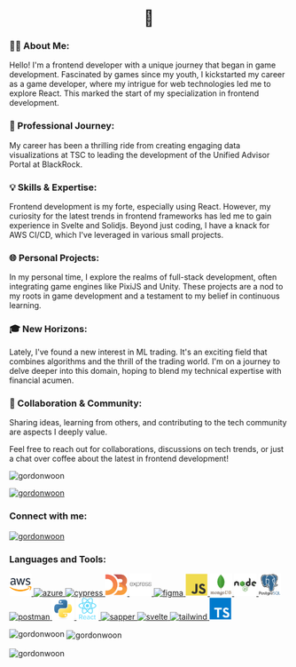 <h1 align="center">👋</h1>

<h3 align="left">👨‍💻 About Me:</h3>
Hello! I'm a frontend developer with a unique journey that began in game development. Fascinated by games since my youth, I kickstarted my career as a game developer, where my intrigue for web technologies led me to explore React. This marked the start of my specialization in frontend development.

<h3 align="left">🚀 Professional Journey:</h3>
My career has been a thrilling ride from creating engaging data visualizations at TSC to leading the development of the Unified Advisor Portal at BlackRock. 

<h3 align="left">💡 Skills & Expertise:</h3>
Frontend development is my forte, especially using React. However, my curiosity for the latest trends in frontend frameworks has led me to gain experience in Svelte and Solidjs. Beyond just coding, I have a knack for AWS CI/CD, which I've leveraged in various small projects.

<h3 align="left">🌐 Personal Projects:</h3>
In my personal time, I explore the realms of full-stack development, often integrating game engines like PixiJS and Unity. These projects are a nod to my roots in game development and a testament to my belief in continuous learning.

<h3 align="left">🎓 New Horizons:</h3>
Lately, I've found a new interest in ML trading. It's an exciting field that combines algorithms and the thrill of the trading world. I'm on a journey to delve deeper into this domain, hoping to blend my technical expertise with financial acumen.

<h3 align="left">🤝 Collaboration & Community:</h3>
Sharing ideas, learning from others, and contributing to the tech community are aspects I deeply value.

Feel free to reach out for collaborations, discussions on tech trends, or just a chat over coffee about the latest in frontend development!


<p align="left"> <img src="https://komarev.com/ghpvc/?username=gordonwoon&label=Profile%20views&color=0e75b6&style=flat" alt="gordonwoon" /> </p>

<p align="left"> <a href="https://github.com/ryo-ma/github-profile-trophy"><img src="https://github-profile-trophy.vercel.app/?username=gordonwoon" alt="gordonwoon" /></a> </p>


<h3 align="left">Connect with me:</h3>
<p align="left">
<a href="https://linkedin.com/in/gordonwoon" target="blank"><img align="center" src="https://raw.githubusercontent.com/rahuldkjain/github-profile-readme-generator/master/src/images/icons/Social/linked-in-alt.svg" alt="gordonwoon" height="30" width="40" /></a>
</p>

<h3 align="left">Languages and Tools:</h3>
<p align="left"> <a href="https://aws.amazon.com" target="_blank" rel="noreferrer"> <img src="https://raw.githubusercontent.com/devicons/devicon/master/icons/amazonwebservices/amazonwebservices-original-wordmark.svg" alt="aws" width="40" height="40"/> </a> <a href="https://azure.microsoft.com/en-in/" target="_blank" rel="noreferrer"> <img src="https://www.vectorlogo.zone/logos/microsoft_azure/microsoft_azure-icon.svg" alt="azure" width="40" height="40"/> </a> <a href="https://www.cypress.io" target="_blank" rel="noreferrer"> <img src="https://raw.githubusercontent.com/simple-icons/simple-icons/6e46ec1fc23b60c8fd0d2f2ff46db82e16dbd75f/icons/cypress.svg" alt="cypress" width="40" height="40"/> </a> <a href="https://d3js.org/" target="_blank" rel="noreferrer"> <img src="https://raw.githubusercontent.com/devicons/devicon/master/icons/d3js/d3js-original.svg" alt="d3js" width="40" height="40"/> </a> <a href="https://expressjs.com" target="_blank" rel="noreferrer"> <img src="https://raw.githubusercontent.com/devicons/devicon/master/icons/express/express-original-wordmark.svg" alt="express" width="40" height="40"/> </a> <a href="https://www.figma.com/" target="_blank" rel="noreferrer"> <img src="https://www.vectorlogo.zone/logos/figma/figma-icon.svg" alt="figma" width="40" height="40"/> </a> <a href="https://developer.mozilla.org/en-US/docs/Web/JavaScript" target="_blank" rel="noreferrer"> <img src="https://raw.githubusercontent.com/devicons/devicon/master/icons/javascript/javascript-original.svg" alt="javascript" width="40" height="40"/> </a> <a href="https://www.mongodb.com/" target="_blank" rel="noreferrer"> <img src="https://raw.githubusercontent.com/devicons/devicon/master/icons/mongodb/mongodb-original-wordmark.svg" alt="mongodb" width="40" height="40"/> </a> <a href="https://nodejs.org" target="_blank" rel="noreferrer"> <img src="https://raw.githubusercontent.com/devicons/devicon/master/icons/nodejs/nodejs-original-wordmark.svg" alt="nodejs" width="40" height="40"/> </a> <a href="https://www.postgresql.org" target="_blank" rel="noreferrer"> <img src="https://raw.githubusercontent.com/devicons/devicon/master/icons/postgresql/postgresql-original-wordmark.svg" alt="postgresql" width="40" height="40"/> </a> <a href="https://postman.com" target="_blank" rel="noreferrer"> <img src="https://www.vectorlogo.zone/logos/getpostman/getpostman-icon.svg" alt="postman" width="40" height="40"/> </a> <a href="https://www.python.org" target="_blank" rel="noreferrer"> <img src="https://raw.githubusercontent.com/devicons/devicon/master/icons/python/python-original.svg" alt="python" width="40" height="40"/> </a> <a href="https://reactjs.org/" target="_blank" rel="noreferrer"> <img src="https://raw.githubusercontent.com/devicons/devicon/master/icons/react/react-original-wordmark.svg" alt="react" width="40" height="40"/> </a> <a href="https://sapper.svelte.dev/" target="_blank" rel="noreferrer"> <img src="https://raw.githubusercontent.com/bestofjs/bestofjs-webui/master/public/logos/sapper.svg" alt="sapper" width="40" height="40"/> </a> <a href="https://svelte.dev" target="_blank" rel="noreferrer"> <img src="https://upload.wikimedia.org/wikipedia/commons/1/1b/Svelte_Logo.svg" alt="svelte" width="40" height="40"/> </a> <a href="https://tailwindcss.com/" target="_blank" rel="noreferrer"> <img src="https://www.vectorlogo.zone/logos/tailwindcss/tailwindcss-icon.svg" alt="tailwind" width="40" height="40"/> </a> <a href="https://www.typescriptlang.org/" target="_blank" rel="noreferrer"> <img src="https://raw.githubusercontent.com/devicons/devicon/master/icons/typescript/typescript-original.svg" alt="typescript" width="40" height="40"/> </a> </p>

<p><img align="left" src="https://github-readme-stats.vercel.app/api/top-langs?username=gordonwoon&show_icons=true&locale=en&layout=compact" alt="gordonwoon" /></p>

<p>&nbsp;<img align="center" src="https://github-readme-stats.vercel.app/api?username=gordonwoon&show_icons=true&locale=en" alt="gordonwoon" /></p>

<p><img align="center" src="https://github-readme-streak-stats.herokuapp.com/?user=gordonwoon&" alt="gordonwoon" /></p>
